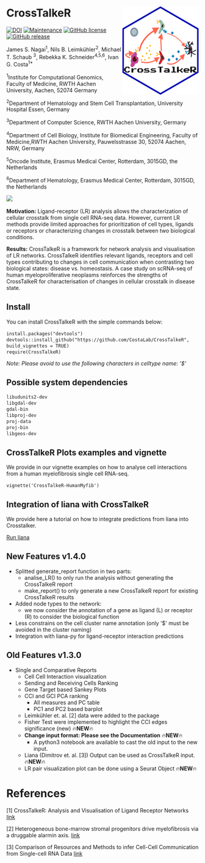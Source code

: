 # CrossTalkeR <img src="man/figures/logo1.png" align="right" width="200" />

[![DOI](https://zenodo.org/badge/DOI/10.5281/zenodo.4740646.svg)](https://doi.org/10.5281/zenodo.4740646)
[![Maintenance](https://img.shields.io/badge/Maintained%3F-yes-green.svg)](https://GitHub.com/CostaLab/CrossTalkeR.js/graphs/commit-activity)
[![GitHub license](https://img.shields.io/github/license/CostaLab/CrossTalkeR.svg)](https://github.com/CostaLab/CrossTalkeR.js/blob/master/LICENSE)
[![GitHub release](https://img.shields.io/github/release/CostaLab/CrossTalkeR.svg)](https://GitHub.com/CostaLab/CrossTalkeR.js/releases/)



James S. Nagai<sup>1</sup>,
Nils B. Leimkühler<sup>2</sup>,
Michael T. Schaub <sup>3</sup>,
Rebekka K. Schneider<sup>4,5,6</sup>,
Ivan G. Costa<sup>1*</sup>

<sup>1</sup>Institute for Computational Genomics, Faculty of Medicine, RWTH Aachen University, Aachen, 52074 Germany

<sup>2</sup>Department of Hematology and Stem Cell Transplantation, University Hospital Essen, Germany

<sup>3</sup>Department of Computer Science, RWTH Aachen University, Germany

<sup>4</sup>Department of Cell Biology, Institute for Biomedical Engineering, Faculty of Medicine,RWTH Aachen University, Pauwelsstrasse 30, 52074 Aachen, NRW, Germany

<sup>5</sup>Oncode Institute, Erasmus Medical Center, Rotterdam, 3015GD, the Netherlands

<sup>6</sup>Department of Hematology, Erasmus Medical Center, Rotterdam, 3015GD, the Netherlands

![](man/figures/CrossTalkeR_only_A.png)



**Motivation:** Ligand-receptor (LR) analysis allows the characterization of cellular crosstalk from single cell RNA-seq data. However, current LR methods provide limited approaches for prioritization of cell types, ligands or receptors or characterizing changes in crosstalk between two biological conditions.

**Results:** CrossTalkeR is a framework for network analysis and visualisation of LR networks. CrossTalkeR identifies relevant ligands, receptors and cell types contributing to changes in cell communication when contrasting two biological states: disease vs. homeostasis. A case study on scRNA-seq of human myeloproliferative neoplasms reinforces the strengths of CrossTalkeR for characterisation of changes in cellular crosstalk in disease state.

## Install

You can install CrossTalkeR with the simple commands below:


```{r}
install.packages("devtools")
devtools::install_github("https://github.com/CostaLab/CrossTalkeR", build_vignettes = TRUE)
require(CrossTalkeR)
```

*Note: Please avoid to use the following characters in celltype name: '$'*

## Possible system dependencies

```
libudunits2-dev
libgdal-dev
gdal-bin
libproj-dev
proj-data
proj-bin
libgeos-dev
```

## CrossTalkeR Plots examples and vignette

We provide in our vignette examples on how to analyse cell interactions from a human myelofibrosis single cell RNA-seq.

```{r}
vignette('CrossTalkeR-HumanMyfib')
```


## Integration of liana with CrossTalkeR

We provide here a tutorial on how to integrate predictions from liana into Crosstalker.

[Run liana](https://github.com/CostaLab/CrossTalkeR/blob/master/vignettes/run_liana.rmd)

## New Features v1.4.0

- Splitted generate_report function in two parts:
  - analise_LR() to only run the analysis without generating the CrossTalkeR report
  - make_report() to only generate a new CrossTalkeR report for existing CrossTalkeR results
- Added node types to the network:
  - we now consider the annotation of a gene as ligand (L) or receptor (R) to consider the biological function 
- Less constrains on the cell cluster name annotation (only '$' must be avoided in the cluster naming)
- Integration with liana-py for ligand-receptor interaction predictions
  

## Old Features v1.3.0

- Single and Comparative Reports
   - Cell Cell Interaction visualization
   - Sending and Receiving Cells Ranking
   - Gene Target based Sankey Plots
   - CCI and GCI PCA ranking
      - All measures and PC table
      - PC1 and PC2 based barplot
   - Leimkühler et. al. [2] data were added to the package
   - Fisher Test were implemented to highlight the CCI edges significance (new) 🔥**NEW**🔥
   - **Change input format: Please see the Documentation** 🔥**NEW**🔥
      - A python3 notebook are available to cast the old input to the new input.
   - Liana (Dimitrov et. al. [3]) Output can be used as CrossTalkeR input. 🔥**NEW**🔥
   - LR pair visualization plot can be done using a Seurat Object 🔥**NEW**🔥

# References

[1] CrossTalkeR: Analysis and Visualisation of Ligand Receptor Networks [link](https://doi.org/10.1093/bioinformatics/btab370)

[2] Heterogeneous bone-marrow stromal progenitors drive myelofibrosis via a druggable alarmin axis. [link](https://www.cell.com/cell-stem-cell/fulltext/S1934-5909(20)30542-7#secsectitle0115)

[3] Comparison of Resources and Methods to infer Cell-Cell Communication from Single-cell RNA Data [link](https://www.biorxiv.org/content/10.1101/2021.05.21.445160v1.full)
